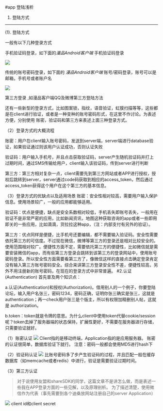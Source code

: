 #app 登陆浅析

1. 登陆方式

---

(1). 登陆方式

一般有以下几种登录方式


手机验证码登录，如下面的*漫品Android客户端* 手机验证码登录

![](/assets/apploginAnalysis/loginUser.png)

传统的账号密码登录，如下面的 *漫品Android客户端* 账号/密码登录，账号可以是邮箱，手机号或者账户名

![](/assets/apploginAnalysis/loginPhone.png)

第三方登录 ,如漫品客户端QQ及微博第三方登陆方法

还有一些新型的登录方式，比如图案锁，指纹，语音验证，虹膜扫描等等，这些都是在client进行验证，或者是一种变种的账号密码形式，在这里不作讨论。为表述方便，分别使用 账密，验证码和第三方来表述上面三种登录方式。

（2）登录方式的大概流程

账密：用户在client输入账号密码，发送到server端，server端进行database验证，如果验证通过则该用户认证成功，否则认证失败

验证码：用户输入手机号，并且点击获取验证码，server产生随机验证码并打上过期时间，通过SMS传输给用户，client输入该验证码，传到server进行判断

第三方：第三方相对复杂一点，client需要先到第三方网站或者APP进行授权，授权后跳转到server，server通过code码获取到相应的access_token，然后通过access_token获得这个用户在这个第三方的基本信息。

（3）登录方式的优缺点以及适用场景
账密：安全性相对较高，需要用户输入保护信息。使用场景较广，一般的应用都能够适用。

验证码：优点是便捷，缺点是安全系数相对较低，手机丢失即账号丢失，一般用在验证不是非常严密的应用，比如新闻资讯，地图这种获取咨询的app或者一些即用即关的一些应用，比如滴滴，货拉拉这种app，（注：内部支付有另外的验证）。

第三方：优点同样是便捷，比手机号还要编辑，都不需要输入验证码。安全性需要依托第三方的可信度。不过现在微信，微博等第三方的登录还是相对比较安全的。使用范围相对较广。便捷性方面不定，需要依托第三方的便捷性，比如微信就是需要安装微信的app，而有些第三方登录会跳转到该第三方的登录网站中，使用账号密码登录。所以安全性方面需要看第三方了，像微信这样的直接点击确定登录肯定没有输入第三方账号密码安全。综合来讲第三方登录安全性不差，便捷性较高，另外不用注册新的账号密码，在现在的登录方式中非常普遍。
#2.认证(Authentication)
首先普及两个知识点：

a.认证(Authentication)和授权(Authorization)。借用别人的一个例子，你要登陆论坛，输入用户名张三，密码1234，密码正确，证明你张三确实是张三，这就是 authentication；再一check用户张三是个版主，所以有权限加精删别人帖，这就是 authorization。

b.token：token就是令牌的意思。为什么client中使用token代替cookie/session呢？token去掉了服务器端的状态保持，扩展性更好，不需要在服务器进行存储，只需要验证就好。

（1）账密认证
![](/assets/apploginAnalysis/accountAuthentication.jpg)
Client指的是移动终端，Application指的是应用服务器。
账密的认证很简单，数据库验证下就行。
注意：密码一般都会使用MD5进行hash下

（2）验证码认证
![](/assets/apploginAnalysis/checknumber.jpg)
比账号密码多了步产生验证码的过程，并且匹配一般在缓存数据库（如memcache或者redis）中进行，验证是需要验证过期时间。

（3）第三方认证
>对于说使用友盟和shareSDK的同学，这篇文章不是讲怎么做，而是表述一些我在APP登录方面的一些见解，以及原理剖析。
为了描述清楚，使用微信作为代表（事先需要到各个迪桑放网站注册自己的server Application）

![](/assets/apploginAnalysis/loginShare.png)
client id和client secret
